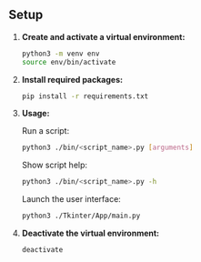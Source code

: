 ## Setup

1. **Create and activate a virtual environment:**
    ```bash
    python3 -m venv env
    source env/bin/activate
    ```

2. **Install required packages:**
    ```bash
    pip install -r requirements.txt
    ```

3. **Usage:**

    Run a script:
    ```bash
    python3 ./bin/<script_name>.py [arguments]
    ```

    Show script help:
    ```bash
    python3 ./bin/<script_name>.py -h
    ```

    Launch the user interface:
    ```bash
    python3 ./Tkinter/App/main.py
    ```

4. **Deactivate the virtual environment:**
    ```bash
    deactivate
    ```
